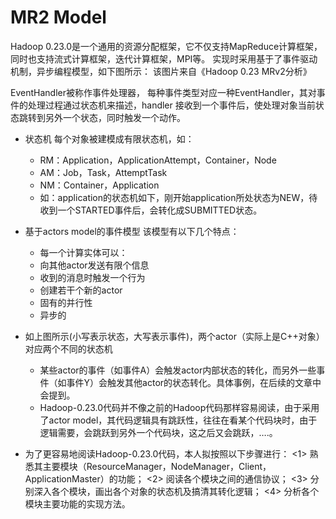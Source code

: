 # MR2 Model

 Hadoop 0.23.0是一个通用的资源分配框架，它不仅支持MapReduce计算框架，同时也支持流式计算框架，迭代计算框架，MPI等。
 实现时采用基于了事件驱动机制，异步编程模型，如下图所示：
该图片来自《Hadoop 0.23 MRv2分析》

EventHandler被称作事件处理器， 每种事件类型对应一种EventHandler，其对事件的处理过程通过状态机来描述，handler 接收到一个事件后，使处理对象当前状态跳转到另外一个状态，同时触发一个动作。

* 状态机 
每个对象被建模成有限状态机，如：
  * RM：Application，ApplicationAttempt，Container，Node
  * AM：Job，Task，AttemptTask
  * NM：Container，Application
  * 如：application的状态机如下，刚开始application所处状态为NEW，待收到一个STARTED事件后，会转化成SUBMITTED状态。

* 基于actors model的事件模型 该模型有以下几个特点：
  * 每一个计算实体可以：
  *  向其他actor发送有限个信息
  * 收到的消息时触发一个行为
  * 创建若干个新的actor
  * 固有的并行性
  * 异步的

* 如上图所示(小写表示状态，大写表示事件)，两个actor（实际上是C++对象）对应两个不同的状态机
  * 某些actor的事件（如事件A）会触发actor内部状态的转化，而另外一些事件（如事件Y）会触发其他actor的状态转化。具体事例，在后续的文章中会提到。
  * Hadoop-0.23.0代码并不像之前的Hadoop代码那样容易阅读，由于采用了actor model，其代码逻辑具有跳跃性，往往在看某个代码块时，由于逻辑需要，会跳跃到另外一个代码块，这之后又会跳跃，….。

* 为了更容易地阅读Hadoop-0.23.0代码，本人拟按照以下步骤进行：
<1> 熟悉其主要模块（ResourceManager，NodeManager，Client，ApplicationMaster）的功能；
<2> 阅读各个模块之间的通信协议；
<3> 分别深入各个模块，画出各个对象的状态机及搞清其转化逻辑；
<4> 分析各个模块主要功能的实现方法。
